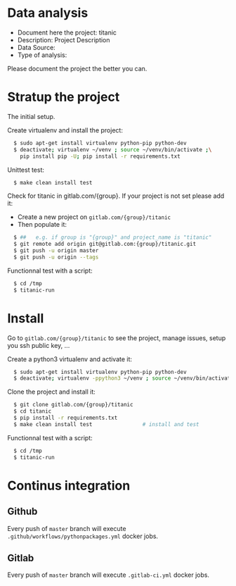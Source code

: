 # Data analysis
- Document here the project: titanic
- Description: Project Description
- Data Source:
- Type of analysis:

Please document the project the better you can.

# Stratup the project

The initial setup.

Create virtualenv and install the project:
```bash
  $ sudo apt-get install virtualenv python-pip python-dev
  $ deactivate; virtualenv ~/venv ; source ~/venv/bin/activate ;\
    pip install pip -U; pip install -r requirements.txt
```

Unittest test:
```bash
  $ make clean install test
```

Check for titanic in gitlab.com/{group}.
If your project is not set please add it:

- Create a new project on `gitlab.com/{group}/titanic`
- Then populate it:

```bash
  $ ##   e.g. if group is "{group}" and project_name is "titanic"
  $ git remote add origin git@gitlab.com:{group}/titanic.git
  $ git push -u origin master
  $ git push -u origin --tags
```

Functionnal test with a script:
```bash
  $ cd /tmp
  $ titanic-run
```
# Install
Go to `gitlab.com/{group}/titanic` to see the project, manage issues,
setup you ssh public key, ...

Create a python3 virtualenv and activate it:
```bash
  $ sudo apt-get install virtualenv python-pip python-dev
  $ deactivate; virtualenv -ppython3 ~/venv ; source ~/venv/bin/activate
```

Clone the project and install it:
```bash
  $ git clone gitlab.com/{group}/titanic
  $ cd titanic
  $ pip install -r requirements.txt
  $ make clean install test                # install and test
```
Functionnal test with a script:
```bash
  $ cd /tmp
  $ titanic-run
``` 

# Continus integration
## Github 
Every push of `master` branch will execute `.github/workflows/pythonpackages.yml` docker jobs.
## Gitlab
Every push of `master` branch will execute `.gitlab-ci.yml` docker jobs.
